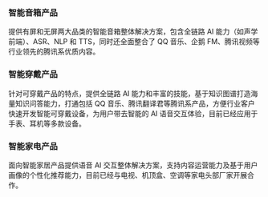 ### 智能音箱产品
提供有屏和无屏两大品类的智能音箱整体解决方案，包含全链路 AI 能力（如声学前端）、ASR、NLP 和 TTS，同时还全面整合了 QQ 音乐、企鹅 FM、腾讯视频等行业领先的腾讯系优质内容。

### 智能穿戴产品
针对可穿戴产品的特点，提供全链路 AI 能力和丰富的技能，基于知识图谱打造海量知识问答能力，打通包括 QQ 音乐、腾讯翻译君等腾讯系产品，方便行业客户快速开发智能可穿戴设备，为用户带去智能的 AI 语音交互体验，目前已经应用于手表、耳机等多款设备。

### 智能家电产品
面向智能家居产品提供语音 AI 交互整体解决方案，支持内容运营能力及基于用户画像的个性化推荐能力，目前已经与电视、机顶盒、空调等家电头部厂家开展合作。  

